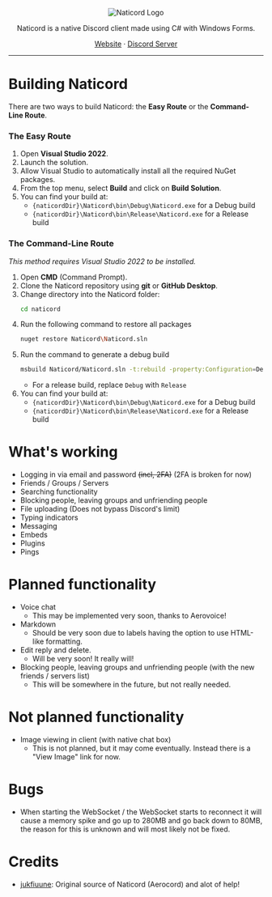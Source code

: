 <p align="center">
  <picture>
    <source media="(prefers-color-scheme: dark)" srcset="https://github.com/user-attachments/assets/f688e553-ca56-4c1b-af2d-385766540ad6" />
    <source media="(prefers-color-scheme: light)" srcset="https://github.com/user-attachments/assets/72f612cb-6b3e-4d9e-b9df-a5480d624ba2" />
    <img src="https://github.com/user-attachments/assets/72f612cb-6b3e-4d9e-b9df-a5480d624ba2" alt="Naticord Logo" />
  </picture>
</p>

<p align="center">Naticord is a native Discord client made using C# with Windows Forms.</p>

<p align="center">
 <a href="https://naticord.lol">Website</a> · <a href="https://discord.com/invite/Hr7tC837ZW">Discord Server</a>
</p>

---

# Building Naticord

There are two ways to build Naticord: the **Easy Route** or the **Command-Line Route**.

### The Easy Route
1. Open **Visual Studio 2022**.
2. Launch the solution.
3. Allow Visual Studio to automatically install all the required NuGet packages.
4. From the top menu, select **Build** and click on **Build Solution**.
5. You can find your build at:
   - `{naticordDir}\Naticord\bin\Debug\Naticord.exe` for a Debug build
   - `{naticordDir}\Naticord\bin\Release\Naticord.exe` for a Release build

### The Command-Line Route
*This method requires Visual Studio 2022 to be installed.*

1. Open **CMD** (Command Prompt).
2. Clone the Naticord repository using **git** or **GitHub Desktop**.
3. Change directory into the Naticord folder:
   ```bash
   cd naticord
   ```
4. Run the following command to restore all packages
   ```bash
   nuget restore Naticord\Naticord.sln
   ```
5. Run the command to generate a debug build
   ```bash
   msbuild Naticord/Naticord.sln -t:rebuild -property:Configuration=Debug
   ```
   - For a release build, replace `Debug` with `Release`
5. You can find your build at:
   - `{naticordDir}\Naticord\bin\Debug\Naticord.exe` for a Debug build
   - `{naticordDir}\Naticord\bin\Release\Naticord.exe` for a Release build

# What's working
- Logging in via email and password ~~(incl, 2FA)~~ (2FA is broken for now)
- Friends / Groups / Servers
- Searching functionality
- Blocking people, leaving groups and unfriending people
- File uploading (Does not bypass Discord's limit)
- Typing indicators
- Messaging
- Embeds
- Plugins
- Pings
# Planned functionality
- Voice chat
  - This may be implemented very soon, thanks to Aerovoice!
- Markdown
  - Should be very soon due to labels having the option to use HTML-like formatting.
- Edit reply and delete.
  - Will be very soon! It really will!
- Blocking people, leaving groups and unfriending people (with the new friends / servers list)
  - This will be somewhere in the future, but not really needed.
# Not planned functionality
- Image viewing in client (with native chat box)
  - This is not planned, but it may come eventually. Instead there is a "View Image" link for now.
# Bugs
- When starting the WebSocket / the WebSocket starts to reconnect it will cause a memory spike and go up to 280MB and go back down to 80MB, the reason for this is unknown and will most likely not be fixed.
# Credits
- [jukfiuune](https://github.com/jukfiuune): Original source of Naticord (Aerocord) and alot of help!
